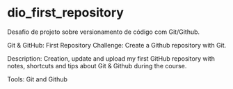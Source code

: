 # dio_first_repository
Desafio de projeto sobre versionamento de código com Git/Github.

Git & GitHub: First Repository
Challenge:
Create a Github repository with Git.

Description:
Creation, update and upload my first GitHub repository with notes, shortcuts and tips about Git & Github during the course.

Tools:
Git and Github 
